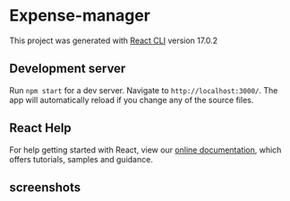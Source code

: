 # Expense-manager

This project was generated with [React CLI](https://github.com/facebook/create-react-app) version 17.0.2

## Development server

Run `npm start` for a dev server. Navigate to `http://localhost:3000/`. The app will automatically reload if you change any of the source files.

## React Help
For help getting started with React, view our
[online documentation](https://reactjs.org/docs/getting-started.html), which offers tutorials, samples and guidance.

## screenshots
